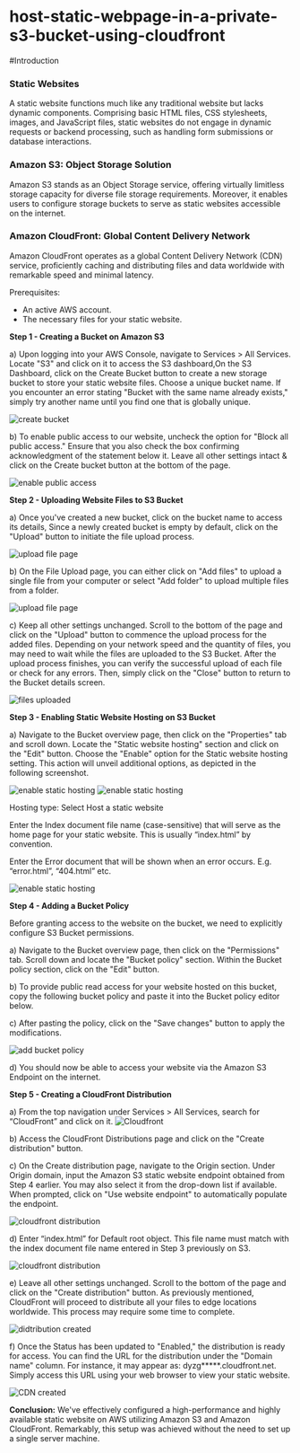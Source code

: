 # host-static-webpage-in-a-private-s3-bucket-using-cloudfront

#Introduction

### Static Websites

A static website functions much like any traditional website but lacks dynamic components. Comprising basic HTML files, CSS stylesheets, images, and JavaScript files, static websites do not engage in dynamic requests or backend processing, such as handling form submissions or database interactions.

### Amazon S3: Object Storage Solution

Amazon S3 stands as an Object Storage service, offering virtually limitless storage capacity for diverse file storage requirements. Moreover, it enables users to configure storage buckets to serve as static websites accessible on the internet.

### Amazon CloudFront: Global Content Delivery Network

Amazon CloudFront operates as a global Content Delivery Network (CDN) service, proficiently caching and distributing files and data worldwide with remarkable speed and minimal latency.

Prerequisites:

- An active AWS account.
- The necessary files for your static website.

**Step 1 - Creating a Bucket on Amazon S3**

a) Upon logging into your AWS Console, navigate to Services > All Services. Locate "S3" and click on it to access the S3 dashboard,On the S3 Dashboard, click on the Create Bucket button to create a new storage bucket to store your static website files. Choose a unique bucket name. If you encounter an error stating "Bucket with the same name already exists," simply try another name until you find one that is globally unique.

![create bucket](./images/create-bucket.png)

b) To enable public access to our website, uncheck the option for "Block all public access." Ensure that you also check the box confirming acknowledgment of the statement below it. Leave all other settings intact & click on the Create bucket button at the bottom of the page.

![enable public access](./images/block-public-access.png)

**Step 2 - Uploading Website Files to S3 Bucket**

a) Once you've created a new bucket, click on the bucket name to access its details, Since a newly created bucket is empty by default, click on the "Upload" button to initiate the file upload process.

![upload file page](./images/upload-files-1.png)

b) On the File Upload page, you can either click on "Add files" to upload a single file from your computer or select "Add folder" to upload multiple files from a folder.

![upload file page](./images/uploading-files.png)

c) Keep all other settings unchanged. Scroll to the bottom of the page and click on the "Upload" button to commence the upload process for the added files. Depending on your network speed and the quantity of files, you may need to wait while the files are uploaded to the S3 Bucket. After the upload process finishes, you can verify the successful upload of each file or check for any errors. Then, simply click on the "Close" button to return to the Bucket details screen.

![files uploaded](./images/files-uploaded.png)

**Step 3 - Enabling Static Website Hosting on S3 Bucket**

a) Navigate to the Bucket overview page, then click on the "Properties" tab and scroll down. Locate the "Static website hosting" section and click on the "Edit" button. Choose the "Enable" option for the Static website hosting setting. This action will unveil additional options, as depicted in the following screenshot.

![enable static hosting](./images/enable-static-hosting.png)
![enable static hosting](./images/enable-static-hosting-1.png)

Hosting type: Select Host a static website

Enter the Index document file name (case-sensitive) that will serve as the home page for your static website. This is usually “index.html” by convention.

Enter the Error document that will be shown when an error occurs. E.g. “error.html”, “404.html” etc.

![enable static hosting](./images/enable-static-hosting-2.png)

**Step 4 - Adding a Bucket Policy**

Before granting access to the website on the bucket, we need to explicitly configure S3 Bucket permissions.

a) Navigate to the Bucket overview page, then click on the "Permissions" tab. Scroll down and locate the "Bucket policy" section. Within the Bucket policy section, click on the "Edit" button.

b) To provide public read access for your website hosted on this bucket, copy the following bucket policy and paste it into the Bucket policy editor below.

c) After pasting the policy, click on the "Save changes" button to apply the modifications.

![add bucket policy](./images/bucket-policy.png)

d) You should now be able to access your website via the Amazon S3 Endpoint on the internet.

**Step 5 - Creating a CloudFront Distribution**

a) From the top navigation under Services > All Services, search for “CloudFront” and click on it.
![Cloudfront](./images/creating-cloudfront.png)

b) Access the CloudFront Distributions page and click on the "Create distribution" button.

c) On the Create distribution page, navigate to the Origin section. Under Origin domain, input the Amazon S3 static website endpoint obtained from Step 4 earlier. You may also select it from the drop-down list if available. When prompted, click on "Use website endpoint" to automatically populate the endpoint.

![cloudfront distribution](./images/creating-distribution.png)

d) Enter “index.html” for Default root object. This file name must match with the index document file name entered in Step 3 previously on S3.

![cloudfront distribution](./images/specify-rootobject-create-distribution.png)

e) Leave all other settings unchanged. Scroll to the bottom of the page and click on the "Create distribution" button. As previously mentioned, CloudFront will proceed to distribute all your files to edge locations worldwide. This process may require some time to complete.

![didtribution created ](./images/distribution-created.png)

f) Once the Status has been updated to "Enabled," the distribution is ready for access. You can find the URL for the distribution under the "Domain name" column. For instance, it may appear as: dyzg**\***.cloudfront.net. Simply access this URL using your web browser to view your static website.

![CDN created](./images/cdn-served.png)

**Conclusion:**
We've effectively configured a high-performance and highly available static website on AWS utilizing Amazon S3 and Amazon CloudFront. Remarkably, this setup was achieved without the need to set up a single server machine.

